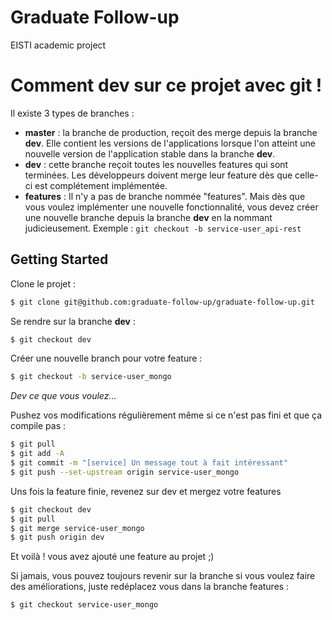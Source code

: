 # Graduate Follow-up

EISTI academic project


# Comment dev sur ce projet avec git !

Il existe 3 types de branches :

- __master__ : la branche de production, reçoit des merge depuis la branche __dev__. Elle contient les versions de l'applications lorsque l'on atteint une nouvelle version de l'application stable dans la branche __dev__.
- __dev__ : cette branche reçoit toutes les nouvelles features qui sont terminées. Les développeurs doivent merge leur feature dès que celle-ci est complétement implémentée.
- __features__ : Il n'y a pas de branche nommée "features". Mais dès que vous voulez implémenter une nouvelle fonctionnalité, vous devez créer une nouvelle branche depuis la branche __dev__ en la nommant judicieusement. 
Exemple : `git checkout -b service-user_api-rest`


## Getting Started

Clone le projet :

```sh
$ git clone git@github.com:graduate-follow-up/graduate-follow-up.git
```

Se rendre sur la branche __dev__ :

```sh
$ git checkout dev
```

Créer une nouvelle branch pour votre feature :

```sh
$ git checkout -b service-user_mongo
```

*Dev ce que vous voulez...*

Pushez vos modifications régulièrement même si ce n'est pas fini et que ça compile pas : 
```sh
$ git pull
$ git add -A
$ git commit -m "[service] Un message tout à fait intéressant"
$ git push --set-upstream origin service-user_mongo
```

Uns fois la feature finie, revenez sur dev et mergez votre features

```sh
$ git checkout dev
$ git pull
$ git merge service-user_mongo 
$ git push origin dev
```

Et voilà ! vous avez ajouté une feature au projet ;)

Si jamais, vous pouvez toujours revenir sur la branche si vous voulez faire des améliorations, juste redéplacez vous dans la branche features :

```sh
$ git checkout service-user_mongo
```


